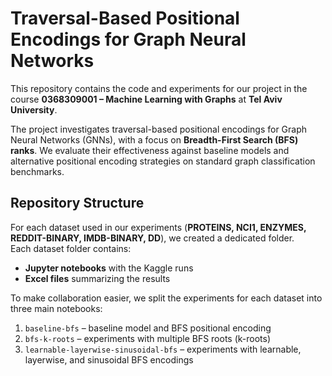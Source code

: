 # Traversal-Based Positional Encodings for Graph Neural Networks

This repository contains the code and experiments for our project in the course **0368309001 – Machine Learning with Graphs** at **Tel Aviv University**.  

The project investigates traversal-based positional encodings for Graph Neural Networks (GNNs), with a focus on **Breadth-First Search (BFS) ranks**. We evaluate their effectiveness against baseline models and alternative positional encoding strategies on standard graph classification benchmarks.

## Repository Structure

For each dataset used in our experiments (**PROTEINS, NCI1, ENZYMES, REDDIT-BINARY, IMDB-BINARY, DD**), we created a dedicated folder.  
Each dataset folder contains:  
- **Jupyter notebooks** with the Kaggle runs  
- **Excel files** summarizing the results  

To make collaboration easier, we split the experiments for each dataset into three main notebooks:  
1. `baseline-bfs` – baseline model and BFS positional encoding  
2. `bfs-k-roots` – experiments with multiple BFS roots (k-roots)  
3. `learnable-layerwise-sinusoidal-bfs` – experiments with learnable, layerwise, and sinusoidal BFS encodings  

